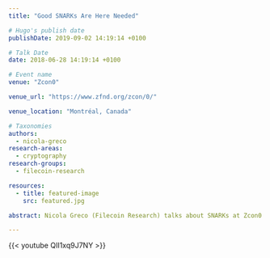 ```yaml
---
title: "Good SNARKs Are Here Needed"

# Hugo's publish date
publishDate: 2019-09-02 14:19:14 +0100

# Talk Date
date: 2018-06-28 14:19:14 +0100

# Event name
venue: "Zcon0"

venue_url: "https://www.zfnd.org/zcon/0/"

venue_location: "Montréal, Canada"

# Taxonomies
authors:
  - nicola-greco
research-areas:
  - cryptography
research-groups:
  - filecoin-research

resources:
  - title: featured-image
    src: featured.jpg

abstract: Nicola Greco (Filecoin Research) talks about SNARKs at Zcon0.

---
```


{{< youtube QII1xq9J7NY >}}
